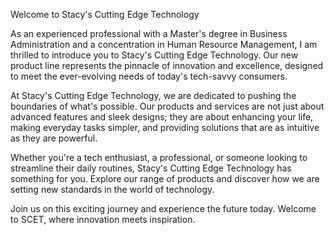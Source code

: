 Welcome to Stacy's Cutting Edge Technology

As an experienced professional with a Master's degree in Business Administration and a concentration in Human Resource Management, I am thrilled to introduce you to Stacy's Cutting Edge Technology. Our new product line represents the pinnacle of innovation and excellence, designed to meet the ever-evolving needs of today's tech-savvy consumers.

At Stacy's Cutting Edge Technology, we are dedicated to pushing the boundaries of what's possible. Our products and services are not just about advanced features and sleek designs; they are about enhancing your life, making everyday tasks simpler, and providing solutions that are as intuitive as they are powerful.

Whether you're a tech enthusiast, a professional, or someone looking to streamline their daily routines, Stacy's Cutting Edge Technology has something for you. Explore our range of products and discover how we are setting new standards in the world of technology.

Join us on this exciting journey and experience the future today. Welcome to SCET, where innovation meets inspiration.
